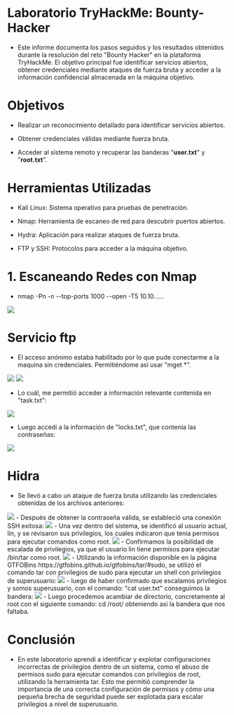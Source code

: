 # Laboratorio TryHackMe: Bounty-Hacker 

- Este informe documenta los pasos seguidos y los resultados obtenidos durante la resolución del reto "Bounty Hacker" en la plataforma TryHackMe. El objetivo principal fue identificar servicios abiertos, obtener credenciales mediante ataques de fuerza bruta y acceder a la información confidencial almacenada en la máquina objetivo.

# Objetivos

- Realizar un reconocimiento detallado para identificar servicios abiertos.

- Obtener credenciales válidas mediante fuerza bruta.

- Acceder al sistema remoto y recuperar las banderas "**user.txt**" y "**root.txt**".

# Herramientas Utilizadas

- Kali Linux: Sistema operativo para pruebas de penetración.

- Nmap: Herramienta de escaneo de red para descubrir puertos abiertos.

- Hydra: Aplicación para realizar ataques de fuerza bruta.

- FTP y SSH: Protocolos para acceder a la máquina objetivo.

# 1. Escaneando Redes con Nmap

- nmap -Pn -n --top-ports 1000 --open -T5 10.10......
<img src="nmap.png">

# Servicio ftp 

- El acceso anónimo estaba habilitado por lo que pude conectarme a la maquina sin credenciales. Permitiéndome así usar "mget *".
<img src="ftp.png">
<img src="Ftp anonymous.png">


- Lo cuál, me permitió acceder a información relevante contenida en "task.txt":
<img src="task.png">

- Luego accedí a la información de "locks.txt", que contenía las contraseñas:
<img src="locks.png">

# Hidra
- Se llevó a cabo un ataque de fuerza bruta utilizando las credenciales obtenidas de los archivos anteriores:
<img src="hidra2.png">
- Después de obtener la contraseña válida, se estableció una conexión SSH exitosa:
<img src="hidra.png">
- Una vez dentro del sistema, se identificó al usuario actual, lin, y se revisaron sus privilegios, los cuales indicaron que tenía permisos para ejecutar comandos como root.
<img src="hidra3.png">
- Confirmamos la posibilidad de escalada de privilegios, ya que el usuario lin tiene permisos para ejecutar /bin/tar como root.
<img src="hidra4.png">
- Utilizando la información disponible en la página GTFOBins https://gtfobins.github.io/gtfobins/tar/#sudo, se utilizó el comando tar con privilegios de sudo para ejecutar un shell con privilegios de superusuario:
<img src="hidra6.png">
- luego de haber confirmado que escalamos privilegios y somos superusuario, con el comando: "cat user.txt" conseguimos la bandera:
<img src="hidra7.png">
- Luego procedemos acambiar de directorio, concretamente al root con el siguiente comando: cd /root/ obteniendo asi la bandera que nos faltaba.

# Conclusión 
- En este laboratorio aprendí a identificar y explotar configuraciones incorrectas de privilegios dentro de un sistema, como el abuso de permisos sudo para ejecutar comandos con privilegios de root, utilizando la herramienta tar. Esto me permitió comprender la importancia de una correcta configuración de permisos y cómo una pequeña brecha de seguridad puede ser explotada para escalar privilegios a nivel de superusuario.
